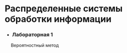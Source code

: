 # Распределенные системы обработки информации
* ### Лабораторная 1  
&nbsp;&nbsp;&nbsp;&nbsp;&nbsp;Вероятностный метод
